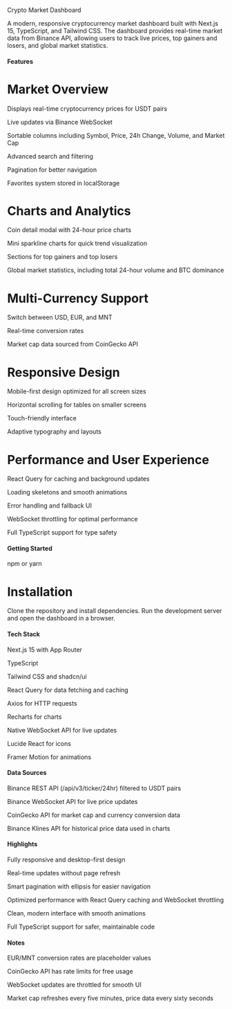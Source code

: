 Crypto Market Dashboard

A modern, responsive cryptocurrency market dashboard built with Next.js 15, TypeScript, and Tailwind CSS. The dashboard provides real-time market data from Binance API, allowing users to track live prices, top gainers and losers, and global market statistics.

#### Features

# Market Overview

Displays real-time cryptocurrency prices for USDT pairs

Live updates via Binance WebSocket

Sortable columns including Symbol, Price, 24h Change, Volume, and Market Cap

Advanced search and filtering

Pagination for better navigation

Favorites system stored in localStorage

# Charts and Analytics

Coin detail modal with 24-hour price charts

Mini sparkline charts for quick trend visualization

Sections for top gainers and top losers

Global market statistics, including total 24-hour volume and BTC dominance

# Multi-Currency Support

Switch between USD, EUR, and MNT

Real-time conversion rates

Market cap data sourced from CoinGecko API

# Responsive Design

Mobile-first design optimized for all screen sizes

Horizontal scrolling for tables on smaller screens

Touch-friendly interface

Adaptive typography and layouts

# Performance and User Experience

React Query for caching and background updates

Loading skeletons and smooth animations

Error handling and fallback UI

WebSocket throttling for optimal performance

Full TypeScript support for type safety

#### Getting Started

npm or yarn

# Installation

Clone the repository and install dependencies. Run the development server and open the dashboard in a browser.

#### Tech Stack

Next.js 15 with App Router

TypeScript

Tailwind CSS and shadcn/ui

React Query for data fetching and caching

Axios for HTTP requests

Recharts for charts

Native WebSocket API for live updates

Lucide React for icons

Framer Motion for animations

#### Data Sources

Binance REST API (/api/v3/ticker/24hr) filtered to USDT pairs

Binance WebSocket API for live price updates

CoinGecko API for market cap and currency conversion data

Binance Klines API for historical price data used in charts

#### Highlights

Fully responsive and desktop-first design

Real-time updates without page refresh

Smart pagination with ellipsis for easier navigation

Optimized performance with React Query caching and WebSocket throttling

Clean, modern interface with smooth animations

Full TypeScript support for safer, maintainable code

#### Notes

EUR/MNT conversion rates are placeholder values

CoinGecko API has rate limits for free usage

WebSocket updates are throttled for smooth UI

Market cap refreshes every five minutes, price data every sixty seconds
